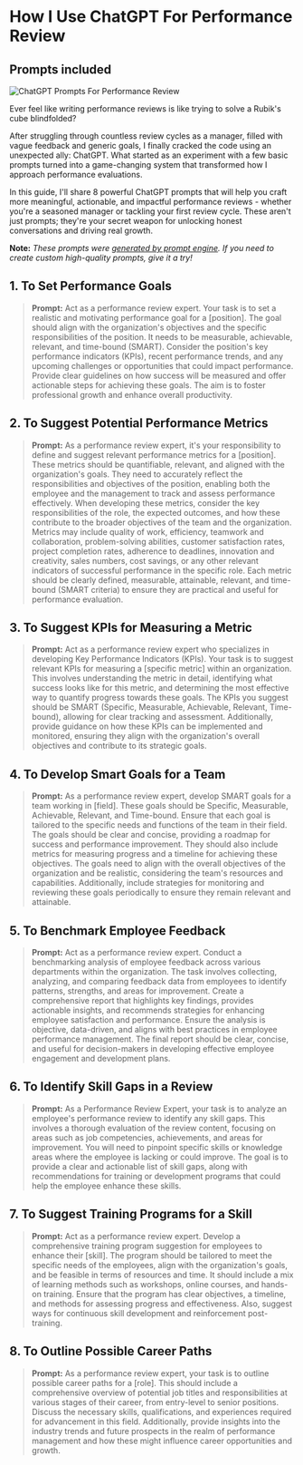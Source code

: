 # How I Use ChatGPT For Performance Review
## Prompts included

![ChatGPT Prompts For Performance Review](https://cdn.sanity.io/images/zc1yyogj/production/9fe8189ead4dcbf497c011e9d93ee4566c6d1c0b-1200x630.png?w=1200&q=100)

Ever feel like writing performance reviews is like trying to solve a Rubik's cube blindfolded?

After struggling through countless review cycles as a manager, filled with vague feedback and generic goals, I finally cracked the code using an unexpected ally: ChatGPT. What started as an experiment with a few basic prompts turned into a game-changing system that transformed how I approach performance evaluations.

In this guide, I'll share 8 powerful ChatGPT prompts that will help you craft more meaningful, actionable, and impactful performance reviews - whether you're a seasoned manager or tackling your first review cycle. These aren't just prompts; they're your secret weapon for unlocking honest conversations and driving real growth.

**Note:** *These prompts were [generated by prompt engine](https://www.promptengine.cc). If you need to create custom high-quality prompts, give it a try!*

## 1. To Set Performance Goals

> **Prompt:** Act as a performance review expert. Your task is to set a realistic and motivating performance goal for a [position]. The goal should align with the organization's objectives and the specific responsibilities of the position. It needs to be measurable, achievable, relevant, and time-bound (SMART). Consider the position's key performance indicators (KPIs), recent performance trends, and any upcoming challenges or opportunities that could impact performance. Provide clear guidelines on how success will be measured and offer actionable steps for achieving these goals. The aim is to foster professional growth and enhance overall productivity.

## 2. To Suggest Potential Performance Metrics

> **Prompt:** As a performance review expert, it's your responsibility to define and suggest relevant performance metrics for a [position]. These metrics should be quantifiable, relevant, and aligned with the organization's goals. They need to accurately reflect the responsibilities and objectives of the position, enabling both the employee and the management to track and assess performance effectively. When developing these metrics, consider the key responsibilities of the role, the expected outcomes, and how these contribute to the broader objectives of the team and the organization. Metrics may include quality of work, efficiency, teamwork and collaboration, problem-solving abilities, customer satisfaction rates, project completion rates, adherence to deadlines, innovation and creativity, sales numbers, cost savings, or any other relevant indicators of successful performance in the specific role. Each metric should be clearly defined, measurable, attainable, relevant, and time-bound (SMART criteria) to ensure they are practical and useful for performance evaluation.

## 3. To Suggest KPIs for Measuring a Metric

> **Prompt:** Act as a performance review expert who specializes in developing Key Performance Indicators (KPIs). Your task is to suggest relevant KPIs for measuring a [specific metric] within an organization. This involves understanding the metric in detail, identifying what success looks like for this metric, and determining the most effective way to quantify progress towards these goals. The KPIs you suggest should be SMART (Specific, Measurable, Achievable, Relevant, Time-bound), allowing for clear tracking and assessment. Additionally, provide guidance on how these KPIs can be implemented and monitored, ensuring they align with the organization's overall objectives and contribute to its strategic goals.

## 4. To Develop Smart Goals for a Team

> **Prompt:** As a performance review expert, develop SMART goals for a team working in [field]. These goals should be Specific, Measurable, Achievable, Relevant, and Time-bound. Ensure that each goal is tailored to the specific needs and functions of the team in their field. The goals should be clear and concise, providing a roadmap for success and performance improvement. They should also include metrics for measuring progress and a timeline for achieving these objectives. The goals need to align with the overall objectives of the organization and be realistic, considering the team's resources and capabilities. Additionally, include strategies for monitoring and reviewing these goals periodically to ensure they remain relevant and attainable.

## 5. To Benchmark Employee Feedback

> **Prompt:** Act as a performance review expert. Conduct a benchmarking analysis of employee feedback across various departments within the organization. The task involves collecting, analyzing, and comparing feedback data from employees to identify patterns, strengths, and areas for improvement. Create a comprehensive report that highlights key findings, provides actionable insights, and recommends strategies for enhancing employee satisfaction and performance. Ensure the analysis is objective, data-driven, and aligns with best practices in employee performance management. The final report should be clear, concise, and useful for decision-makers in developing effective employee engagement and development plans.

## 6. To Identify Skill Gaps in a Review

> **Prompt:** As a Performance Review Expert, your task is to analyze an employee's performance review to identify any skill gaps. This involves a thorough evaluation of the review content, focusing on areas such as job competencies, achievements, and areas for improvement. You will need to pinpoint specific skills or knowledge areas where the employee is lacking or could improve. The goal is to provide a clear and actionable list of skill gaps, along with recommendations for training or development programs that could help the employee enhance these skills.

## 7. To Suggest Training Programs for a Skill

> **Prompt:** Act as a performance review expert. Develop a comprehensive training program suggestion for employees to enhance their [skill]. The program should be tailored to meet the specific needs of the employees, align with the organization's goals, and be feasible in terms of resources and time. It should include a mix of learning methods such as workshops, online courses, and hands-on training. Ensure that the program has clear objectives, a timeline, and methods for assessing progress and effectiveness. Also, suggest ways for continuous skill development and reinforcement post-training.

## 8. To Outline Possible Career Paths

> **Prompt:** As a performance review expert, your task is to outline possible career paths for a [role]. This should include a comprehensive overview of potential job titles and responsibilities at various stages of their career, from entry-level to senior positions. Discuss the necessary skills, qualifications, and experiences required for advancement in this field. Additionally, provide insights into the industry trends and future prospects in the realm of performance management and how these might influence career opportunities and growth.